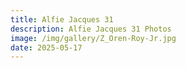 ```yaml
---
title: Alfie Jacques 31
description: Alfie Jacques 31 Photos
image: /img/gallery/Z_Oren-Roy-Jr.jpg
date: 2025-05-17
---
```



